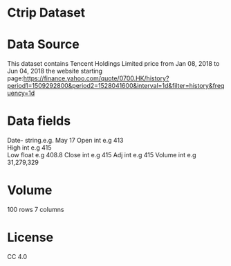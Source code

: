 # Ctrip Dataset

# Data Source

This dataset contains Tencent Holdings Limited price from Jan 08, 2018 to Jun 04, 2018 the website starting page:https://finance.yahoo.com/quote/0700.HK/history?period1=1509292800&period2=1528041600&interval=1d&filter=history&frequency=1d



# Data fields 
Date- string.e.g. May 17
Open int e.g 413	
High int e.g 415	
Low float e.g 408.8
Close int e.g 415 
Adj int e.g 415	
Volume int e.g 31,279,329



# Volume
100 rows 7 columns

# License
CC 4.0
